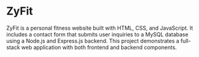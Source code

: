 # ZyFit
ZyFit is a personal fitness website built with HTML, CSS, and JavaScript. It includes a contact form that submits user inquiries to a MySQL database using a Node.js and Express.js backend. This project demonstrates a full-stack web application with both frontend and backend components.
